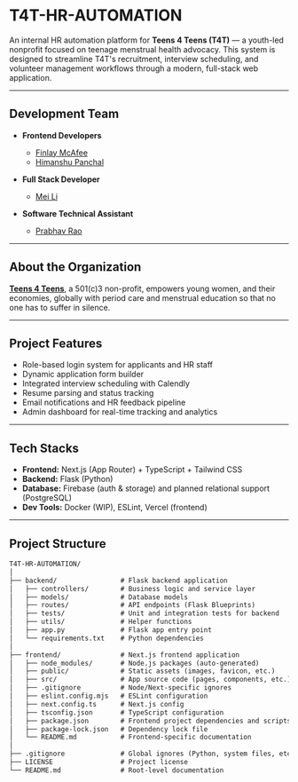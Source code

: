 # T4T-HR-AUTOMATION

An internal HR automation platform for **Teens 4 Teens (T4T)** — a youth-led nonprofit focused on teenage menstrual health advocacy. This system is designed to streamline T4T's recruitment, interview scheduling, and volunteer management workflows through a modern, full-stack web application.

---

## Development Team

- **Frontend Developers**
  - [Finlay McAfee](https://www.linkedin.com/in/finlay-mcafee)
  - [Himanshu Panchal](https://www.linkedin.com/in/himanshu--panchal/)

- **Full Stack Developer**
  - [Mei Li](https://www.linkedin.com/in/mei-li-ba800b290/)

- **Software Technical Assistant**
  - [Prabhav Rao](https://www.linkedin.com/in/prabhav-rao-119aa0262/)


---

## About the Organization

**[Teens 4 Teens](https://www.teens4teens.net/)**, a 501(c)3 non-profit, empowers young women, and their economies, globally with period care and menstrual education so that no one has to suffer in silence.

---

## Project Features

- Role-based login system for applicants and HR staff
- Dynamic application form builder
- Integrated interview scheduling with Calendly
- Resume parsing and status tracking
- Email notifications and HR feedback pipeline
- Admin dashboard for real-time tracking and analytics

---

## Tech Stacks

- **Frontend:** Next.js (App Router) + TypeScript + Tailwind CSS
- **Backend:** Flask (Python)
- **Database:** Firebase (auth & storage) and planned relational support (PostgreSQL)
- **Dev Tools:** Docker (WIP), ESLint, Vercel (frontend)

---

## Project Structure

```txt
T4T-HR-AUTOMATION/
│
├── backend/                # Flask backend application
│   ├── controllers/        # Business logic and service layer
│   ├── models/             # Database models
│   ├── routes/             # API endpoints (Flask Blueprints)
│   ├── tests/              # Unit and integration tests for backend
│   ├── utils/              # Helper functions
│   ├── app.py              # Flask app entry point
│   └── requirements.txt    # Python dependencies
│
├── frontend/               # Next.js frontend application
│   ├── node_modules/       # Node.js packages (auto-generated)
│   ├── public/             # Static assets (images, favicon, etc.)
│   ├── src/                # App source code (pages, components, etc.)
│   ├── .gitignore          # Node/Next-specific ignores
│   ├── eslint.config.mjs   # ESLint configuration
│   ├── next.config.ts      # Next.js config
│   ├── tsconfig.json       # TypeScript configuration
│   ├── package.json        # Frontend project dependencies and scripts
│   ├── package-lock.json   # Dependency lock file
│   └── README.md           # Frontend-specific documentation
│
├── .gitignore              # Global ignores (Python, system files, etc.)
├── LICENSE                 # Project license
└── README.md               # Root-level documentation
